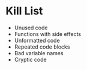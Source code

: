 Kill List
=========
* Unused code
* Functions with side effects
* Unformatted code
* Repeated code blocks
* Bad variable names
* Cryptic code 
